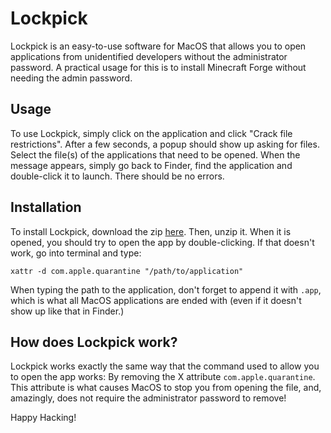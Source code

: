 ﻿# Lockpick

Lockpick is an easy-to-use software for MacOS that allows you to open applications from unidentified developers without the administrator password. A practical usage for this is to install Minecraft Forge without needing the admin password.

## Usage
To use Lockpick, simply click on the application and click "Crack file restrictions".  After a few seconds, a popup should show up asking for files. Select the file(s) of the applications that need to be opened. When the message appears, simply go back to Finder, find the application and double-click it to launch. There should be no errors.

## Installation
To install Lockpick, download the zip [here](https://github.com/pear_man/Lockpick/iefiwef).
Then, unzip it. When it is opened, you should try to open the app by double-clicking. If that doesn't work, go into terminal and type:
```
xattr -d com.apple.quarantine "/path/to/application"
```
When typing the path to the application, don't forget to append it with `.app`, which is what all MacOS applications are ended with (even if it doesn't show up like that in Finder.)

## How does Lockpick work?
Lockpick works exactly the same way that the command used to allow you to open the app works: By removing the X attribute `com.apple.quarantine`. This attribute is what causes MacOS to stop you from opening the file, and, amazingly, does not require the administrator password to remove!


Happy Hacking!
